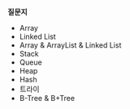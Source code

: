 **질문지**

- Array
- Linked List
- Array & ArrayList & Linked List
- Stack
- Queue
- Heap
- Hash
- 트라이
- B-Tree & B+Tree
